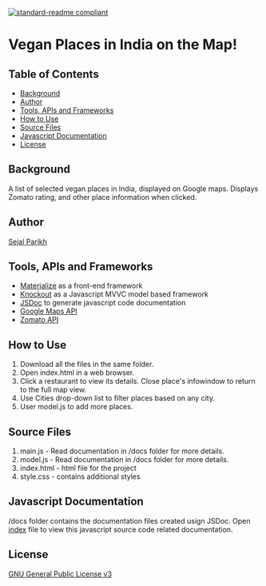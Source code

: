 [![standard-readme compliant](https://img.shields.io/badge/readme%20style-standard-brightgreen.svg?style=flat-square)](https://github.com/RichardLitt/standard-readme)

# Vegan Places in India on the Map!

## Table of Contents
- [Background](#background)
- [Author](#author)
- [Tools, APIs and Frameworks](#tools,-apis-and-frameworks)
- [How to Use](#how-to-use)
- [Source Files](#source-files)
- [Javascript Documentation](#javascript-documentation)
- [License](#license)

## Background
A list of selected vegan places in India, displayed on Google maps. Displays Zomato rating, and other place information when clicked. 

## Author
[Sejal Parikh](https://in.linkedin.com/in/sejalparikh)

## Tools, APIs and Frameworks
- [Materialize](http://materializecss.com) as a front-end framework
- [Knockout](http://knockoutjs.com) as a Javascript MVVC model based framework
- [JSDoc](http://usejsdoc.org/) to generate javascript code documentation
- [Google Maps API](https://developers.google.com/maps/documentation/javascript/)
- [Zomato API](developers.zomato.com)

## How to Use
1. Download all the files in the same folder.
2. Open index.html in a web browser.
3. Click a restaurant to view its details. Close place's infowindow to return to the full map view.
4. Use Cities drop-down list to filter places based on any city.
5. User model.js to add more places.

## Source Files
1. main.js - Read documentation in /docs folder for more details.
2. model.js - Read documentation in /docs folder for more details.
3. index.html - html file for the project
4. style.css - contains additional styles

## Javascript Documentation
/docs folder contains the documentation files created usign JSDoc. Open [index](https://github.com/sejal27/Indian-Vegan-Places/blob/master/docs/index.html) file to view this javascript source code related documentation.

## License
[GNU General Public License v3](../LICENSE)
